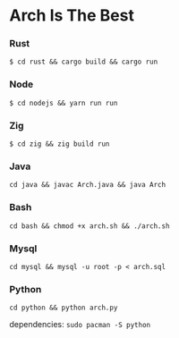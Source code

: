 # Arch Is The Best

### Rust
`$ cd rust && cargo build && cargo run`

### Node
`$ cd nodejs && yarn run run`

### Zig
`$ cd zig && zig build run`

### Java
`cd java && javac Arch.java && java Arch`

### Bash
`cd bash && chmod +x arch.sh && ./arch.sh`

### Mysql
`cd mysql && mysql -u root -p < arch.sql`

### Python
`cd python && python arch.py`

dependencies: `sudo pacman -S python`
